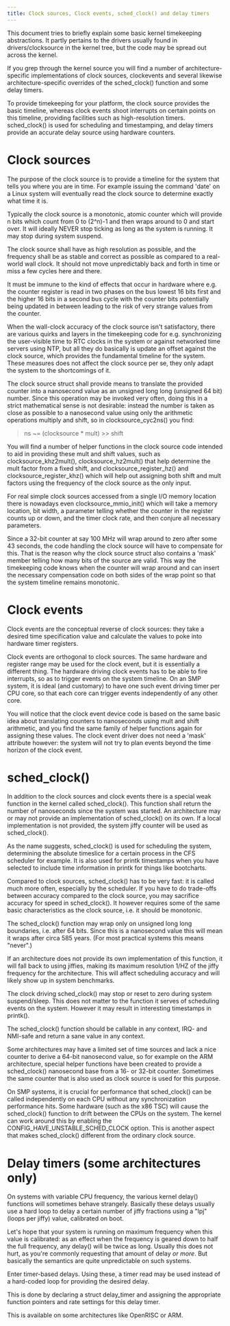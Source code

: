 ```yaml
---
title: Clock sources, Clock events, sched_clock() and delay timers
---
```

This document tries to briefly explain some basic kernel timekeeping abstractions. It partly pertains to the drivers usually found in drivers/clocksource in the kernel tree, but the code may be spread out across the kernel.

If you grep through the kernel source you will find a number of architecture-specific implementations of clock sources, clockevents and several likewise architecture-specific overrides of the sched_clock() function and some delay timers.

To provide timekeeping for your platform, the clock source provides the basic timeline, whereas clock events shoot interrupts on certain points on this timeline, providing facilities such as high-resolution timers. sched_clock() is used for scheduling and timestamping, and delay timers provide an accurate delay source using hardware counters.

# Clock sources

The purpose of the clock source is to provide a timeline for the system that tells you where you are in time. For example issuing the command \'date\' on a Linux system will eventually read the clock source to determine exactly what time it is.

Typically the clock source is a monotonic, atomic counter which will provide n bits which count from 0 to (2\^n)-1 and then wraps around to 0 and start over. It will ideally NEVER stop ticking as long as the system is running. It may stop during system suspend.

The clock source shall have as high resolution as possible, and the frequency shall be as stable and correct as possible as compared to a real-world wall clock. It should not move unpredictably back and forth in time or miss a few cycles here and there.

It must be immune to the kind of effects that occur in hardware where e.g. the counter register is read in two phases on the bus lowest 16 bits first and the higher 16 bits in a second bus cycle with the counter bits potentially being updated in between leading to the risk of very strange values from the counter.

When the wall-clock accuracy of the clock source isn\'t satisfactory, there are various quirks and layers in the timekeeping code for e.g. synchronizing the user-visible time to RTC clocks in the system or against networked time servers using NTP, but all they do basically is update an offset against the clock source, which provides the fundamental timeline for the system. These measures does not affect the clock source per se, they only adapt the system to the shortcomings of it.

The clock source struct shall provide means to translate the provided counter into a nanosecond value as an unsigned long long (unsigned 64 bit) number. Since this operation may be invoked very often, doing this in a strict mathematical sense is not desirable: instead the number is taken as close as possible to a nanosecond value using only the arithmetic operations multiply and shift, so in clocksource_cyc2ns() you find:

> ns \~= (clocksource \* mult) \>\> shift

You will find a number of helper functions in the clock source code intended to aid in providing these mult and shift values, such as clocksource_khz2mult(), clocksource_hz2mult() that help determine the mult factor from a fixed shift, and clocksource_register_hz() and clocksource_register_khz() which will help out assigning both shift and mult factors using the frequency of the clock source as the only input.

For real simple clock sources accessed from a single I/O memory location there is nowadays even clocksource_mmio_init() which will take a memory location, bit width, a parameter telling whether the counter in the register counts up or down, and the timer clock rate, and then conjure all necessary parameters.

Since a 32-bit counter at say 100 MHz will wrap around to zero after some 43 seconds, the code handling the clock source will have to compensate for this. That is the reason why the clock source struct also contains a \'mask\' member telling how many bits of the source are valid. This way the timekeeping code knows when the counter will wrap around and can insert the necessary compensation code on both sides of the wrap point so that the system timeline remains monotonic.

# Clock events

Clock events are the conceptual reverse of clock sources: they take a desired time specification value and calculate the values to poke into hardware timer registers.

Clock events are orthogonal to clock sources. The same hardware and register range may be used for the clock event, but it is essentially a different thing. The hardware driving clock events has to be able to fire interrupts, so as to trigger events on the system timeline. On an SMP system, it is ideal (and customary) to have one such event driving timer per CPU core, so that each core can trigger events independently of any other core.

You will notice that the clock event device code is based on the same basic idea about translating counters to nanoseconds using mult and shift arithmetic, and you find the same family of helper functions again for assigning these values. The clock event driver does not need a \'mask\' attribute however: the system will not try to plan events beyond the time horizon of the clock event.

# sched_clock()

In addition to the clock sources and clock events there is a special weak function in the kernel called sched_clock(). This function shall return the number of nanoseconds since the system was started. An architecture may or may not provide an implementation of sched_clock() on its own. If a local implementation is not provided, the system jiffy counter will be used as sched_clock().

As the name suggests, sched_clock() is used for scheduling the system, determining the absolute timeslice for a certain process in the CFS scheduler for example. It is also used for printk timestamps when you have selected to include time information in printk for things like bootcharts.

Compared to clock sources, sched_clock() has to be very fast: it is called much more often, especially by the scheduler. If you have to do trade-offs between accuracy compared to the clock source, you may sacrifice accuracy for speed in sched_clock(). It however requires some of the same basic characteristics as the clock source, i.e. it should be monotonic.

The sched_clock() function may wrap only on unsigned long long boundaries, i.e. after 64 bits. Since this is a nanosecond value this will mean it wraps after circa 585 years. (For most practical systems this means \"never\".)

If an architecture does not provide its own implementation of this function, it will fall back to using jiffies, making its maximum resolution 1/HZ of the jiffy frequency for the architecture. This will affect scheduling accuracy and will likely show up in system benchmarks.

The clock driving sched_clock() may stop or reset to zero during system suspend/sleep. This does not matter to the function it serves of scheduling events on the system. However it may result in interesting timestamps in printk().

The sched_clock() function should be callable in any context, IRQ- and NMI-safe and return a sane value in any context.

Some architectures may have a limited set of time sources and lack a nice counter to derive a 64-bit nanosecond value, so for example on the ARM architecture, special helper functions have been created to provide a sched_clock() nanosecond base from a 16- or 32-bit counter. Sometimes the same counter that is also used as clock source is used for this purpose.

On SMP systems, it is crucial for performance that sched_clock() can be called independently on each CPU without any synchronization performance hits. Some hardware (such as the x86 TSC) will cause the sched_clock() function to drift between the CPUs on the system. The kernel can work around this by enabling the CONFIG_HAVE_UNSTABLE_SCHED_CLOCK option. This is another aspect that makes sched_clock() different from the ordinary clock source.

# Delay timers (some architectures only)

On systems with variable CPU frequency, the various kernel delay() functions will sometimes behave strangely. Basically these delays usually use a hard loop to delay a certain number of jiffy fractions using a \"lpj\" (loops per jiffy) value, calibrated on boot.

Let\'s hope that your system is running on maximum frequency when this value is calibrated: as an effect when the frequency is geared down to half the full frequency, any delay() will be twice as long. Usually this does not hurt, as you\'re commonly requesting that amount of delay *or more*. But basically the semantics are quite unpredictable on such systems.

Enter timer-based delays. Using these, a timer read may be used instead of a hard-coded loop for providing the desired delay.

This is done by declaring a struct delay_timer and assigning the appropriate function pointers and rate settings for this delay timer.

This is available on some architectures like OpenRISC or ARM.
